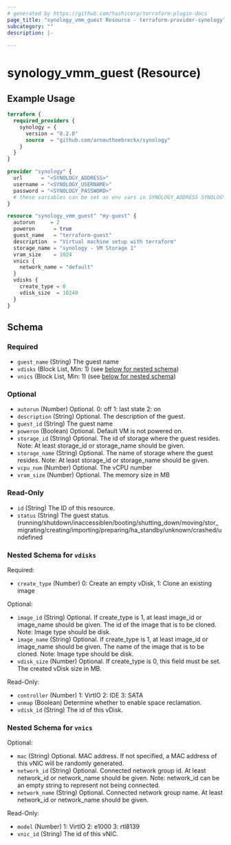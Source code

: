 ```yaml
---
# generated by https://github.com/hashicorp/terraform-plugin-docs
page_title: "synology_vmm_guest Resource - terraform-provider-synology"
subcategory: ""
description: |-
  
---
```


# synology_vmm_guest (Resource)



## Example Usage

```terraform
terraform {
  required_providers {
    synology = {
      version = "0.2.0"
      source  = "github.com/arnouthoebreckx/synology"
    }
  }
}

provider "synology" {
  url      = "<SYNOLOGY_ADDRESS>"
  username = "<SYNOLOGY_USERNAME>"
  password = "<SYNOLOGY_PASSWORD>"
  # these variables can be set as env vars in SYNOLOGY_ADDRESS SYNOLOGY_USERNAME and SYNOLOGY_PASSWORD
}

resource "synology_vmm_guest" "my-guest" {
  autorun     = 2
  poweron      = true
  guest_name   = "terraform-guest"
  description  = "Virtual machine setup with terraform"
  storage_name = "synology - VM Storage 1"
  vram_size    = 1024
  vnics {
    network_name = "default"
  }
  vdisks {
    create_type = 0
    vdisk_size  = 10240
  }
}
```

<!-- schema generated by tfplugindocs -->
## Schema

### Required

- `guest_name` (String) The guest name
- `vdisks` (Block List, Min: 1) (see [below for nested schema](#nestedblock--vdisks))
- `vnics` (Block List, Min: 1) (see [below for nested schema](#nestedblock--vnics))

### Optional

- `autorun` (Number) Optional. 0: off 1: last state 2: on
- `description` (String) Optional. The description of the guest.
- `guest_id` (String) The guest name
- `poweron` (Boolean) Optional. Default VM is not powered on.
- `storage_id` (String) Optional. The id of storage where the guest resides. Note: At least storage_id or storage_name should be given.
- `storage_name` (String) Optional. The name of storage where the guest resides. Note: At least storage_id or storage_name should be given.
- `vcpu_num` (Number) Optional. The vCPU number
- `vram_size` (Number) Optional. The memory size in MB

### Read-Only

- `id` (String) The ID of this resource.
- `status` (String) The guest status. (running/shutdown/inaccessiblen/booting/shutting_down/moving/stor_migrating/creating/importing/preparing/ha_standby/unknown/crashed/undefined

<a id="nestedblock--vdisks"></a>
### Nested Schema for `vdisks`

Required:

- `create_type` (Number) 0: Create an empty vDisk, 1: Clone an existing image

Optional:

- `image_id` (String) Optional. If create_type is 1, at least image_id or image_name should be given. The id of the image that is to be cloned. Note: Image type should be disk.
- `image_name` (String) Optional. If create_type is 1, at least image_id or image_name should be given. The name of the image that is to be cloned. Note: Image type should be disk.
- `vdisk_size` (Number) Optional. If create_type is 0, this field must be set. The created vDisk size in MB.

Read-Only:

- `controller` (Number) 1: VirtIO 2: IDE 3: SATA
- `unmap` (Boolean) Determine whether to enable space reclamation.
- `vdisk_id` (String) The id of this vDisk.


<a id="nestedblock--vnics"></a>
### Nested Schema for `vnics`

Optional:

- `mac` (String) Optional. MAC address. If not specified, a MAC address of this vNIC will be randomly generated.
- `network_id` (String) Optional. Connected network group id. At least network_id or network_name should be given. Note: network_id can be an empty string to represent not being connected.
- `network_name` (String) Optional. Connected network group name. At least network_id or network_name should be given.

Read-Only:

- `model` (Number) 1: VirtIO 2: e1000 3: rtl8139
- `vnic_id` (String) The id of this vNIC.


